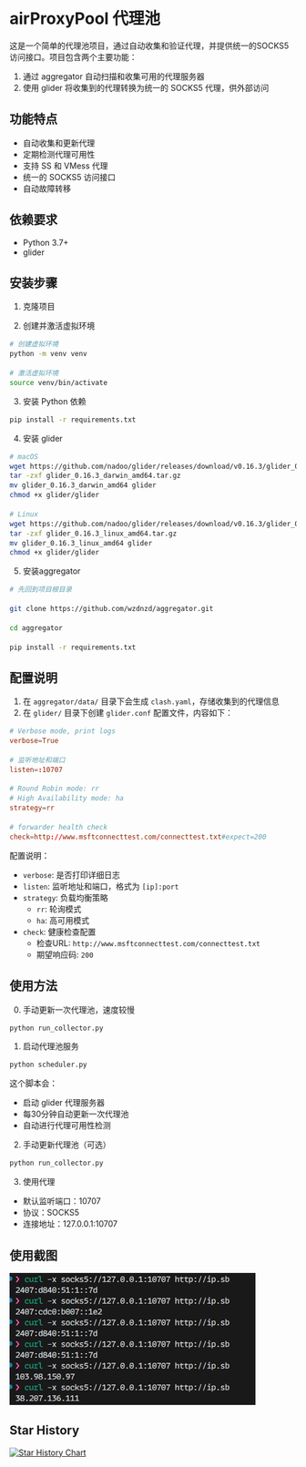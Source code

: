 # airProxyPool 代理池

这是一个简单的代理池项目，通过自动收集和验证代理，并提供统一的SOCKS5访问接口。项目包含两个主要功能：

1. 通过 aggregator 自动扫描和收集可用的代理服务器
2. 使用 glider 将收集到的代理转换为统一的 SOCKS5 代理，供外部访问

## 功能特点

- 自动收集和更新代理
- 定期检测代理可用性
- 支持 SS 和 VMess 代理
- 统一的 SOCKS5 访问接口
- 自动故障转移

## 依赖要求

- Python 3.7+
- glider

## 安装步骤

1. 克隆项目

2. 创建并激活虚拟环境
```bash
# 创建虚拟环境
python -m venv venv

# 激活虚拟环境
source venv/bin/activate
```

3. 安装 Python 依赖
```bash
pip install -r requirements.txt
```

4. 安装 glider
```bash
# macOS
wget https://github.com/nadoo/glider/releases/download/v0.16.3/glider_0.16.3_macos_amd64.tar.gz
tar -zxf glider_0.16.3_darwin_amd64.tar.gz
mv glider_0.16.3_darwin_amd64 glider
chmod +x glider/glider

# Linux
wget https://github.com/nadoo/glider/releases/download/v0.16.3/glider_0.16.3_linux_amd64.tar.gz
tar -zxf glider_0.16.3_linux_amd64.tar.gz
mv glider_0.16.3_linux_amd64 glider
chmod +x glider/glider

```

5. 安装aggregator
```bash
# 先回到项目根目录

git clone https://github.com/wzdnzd/aggregator.git

cd aggregator

pip install -r requirements.txt
```


## 配置说明

1. 在 `aggregator/data/` 目录下会生成 `clash.yaml`，存储收集到的代理信息
2. 在 `glider/` 目录下创建 `glider.conf` 配置文件，内容如下：

```conf
# Verbose mode, print logs
verbose=True

# 监听地址和端口
listen=:10707

# Round Robin mode: rr
# High Availability mode: ha
strategy=rr

# forwarder health check
check=http://www.msftconnecttest.com/connecttest.txt#expect=200
```

配置说明：
- `verbose`: 是否打印详细日志
- `listen`: 监听地址和端口，格式为 `[ip]:port`
- `strategy`: 负载均衡策略
  - `rr`: 轮询模式
  - `ha`: 高可用模式
- `check`: 健康检查配置
  - 检查URL: `http://www.msftconnecttest.com/connecttest.txt`
  - 期望响应码: `200`

## 使用方法

0. 手动更新一次代理池，速度较慢
```bash
python run_collector.py
```

1. 启动代理池服务
```bash
python scheduler.py
```

这个脚本会：
- 启动 glider 代理服务器
- 每30分钟自动更新一次代理池
- 自动进行代理可用性检测

2. 手动更新代理池（可选）
```bash
python run_collector.py
```

3. 使用代理
- 默认监听端口：10707
- 协议：SOCKS5
- 连接地址：127.0.0.1:10707

## 使用截图

![proxy_config](docs/images/use.png)

## Star History

[![Star History Chart](https://api.star-history.com/svg?repos=langchou/airProxyPool&type=Date)](https://star-history.com/#langchou/airProxyPool&Date)
